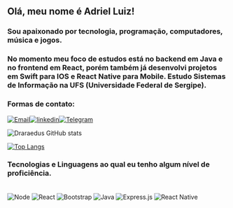 ## Olá, meu nome é Adriel Luiz!

### Sou apaixonado por tecnologia, programação, computadores, música e jogos. 

### No momento meu foco de estudos está no backend em Java e no frontend em React, porém também já desenvolvi projetos em Swift para IOS e React Native para Mobile. Estudo Sistemas de Informação na UFS (Universidade Federal de Sergipe).

### Formas de contato:

[![Email](https://img.shields.io/badge/Gmail-D14836?style=for-the-badge&logo=gmail&logoColor=white)](mailto:adriel2002santos@gmail.com)[![linkedin](https://img.shields.io/badge/LinkedIn-0077B5?style=for-the-badge&logo=linkedin&logoColor=white)](https://www.linkedin.com/in/adrielluiz/)[![Telegram](https://img.shields.io/badge/Telegram-2CA5E0?style=for-the-badge&logo=telegram&logoColor=white)](https://t.me/Draraedus)


![Draraedus GitHub stats](https://github-readme-stats.vercel.app/api?username=Draraedus&show_icons=true&theme=github_dark)

[![Top Langs](https://github-readme-stats.vercel.app/api/top-langs/?username=draraedus&layout=compact&theme=github_dark)](https://github.com/draraedus/github-readme-stats)

### Tecnologias e Linguagens ao qual eu tenho algum nível de proficiência.

<div style="display: inline_block"></br>
    <img align="center" alt="Node" src="https://img.shields.io/badge/Node.js-43853D?style=for-the-badge&logo=node.js&logoColor=white">
    <img align="center" alt="React" src="https://img.shields.io/badge/React-20232A?style=for-the-badge&logo=react&logoColor=61DAFB">
    <img align="center" alt="Bootstrap" src="https://img.shields.io/badge/Bootstrap-563D7C?style=for-the-badge&logo=bootstrap&logoColor=white">
    <img align="center" alt="Java" src="https://img.shields.io/badge/Java-ED8B00?style=for-the-badge&logo=openjdk&logoColor=white">
    <img align="center" alt="Express.js" src="https://img.shields.io/badge/Express.js-404D59?style=for-the-badge">
    <img align="center" alt="React Native" src="https://img.shields.io/badge/React_Native-20232A?style=for-the-badge&logo=react&logoColor=61DAFB">
</div>
